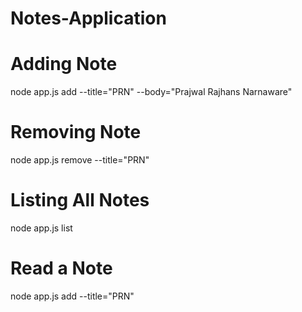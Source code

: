 # Notes-Application

# Adding Note
node app.js add --title="PRN" --body="Prajwal Rajhans Narnaware"

# Removing Note
node app.js remove --title="PRN"

# Listing All Notes
node app.js list

# Read a Note
node app.js add --title="PRN"
